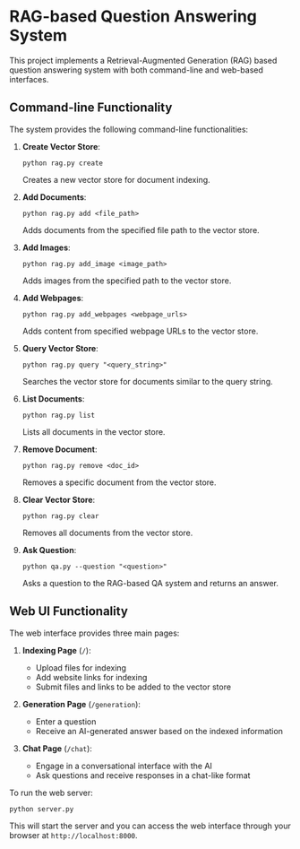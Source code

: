 # RAG-based Question Answering System

This project implements a Retrieval-Augmented Generation (RAG) based question answering system with both command-line and web-based interfaces.

## Command-line Functionality

The system provides the following command-line functionalities:

1. **Create Vector Store**: 
   ```
   python rag.py create
   ```
   Creates a new vector store for document indexing.

2. **Add Documents**: 
   ```
   python rag.py add <file_path>
   ```
   Adds documents from the specified file path to the vector store.

3. **Add Images**: 
   ```
   python rag.py add_image <image_path>
   ```
   Adds images from the specified path to the vector store.

4. **Add Webpages**: 
   ```
   python rag.py add_webpages <webpage_urls>
   ```
   Adds content from specified webpage URLs to the vector store.

5. **Query Vector Store**: 
   ```
   python rag.py query "<query_string>"
   ```
   Searches the vector store for documents similar to the query string.

6. **List Documents**: 
   ```
   python rag.py list
   ```
   Lists all documents in the vector store.

7. **Remove Document**: 
   ```
   python rag.py remove <doc_id>
   ```
   Removes a specific document from the vector store.

8. **Clear Vector Store**: 
   ```
   python rag.py clear
   ```
   Removes all documents from the vector store.

9. **Ask Question**: 
   ```
   python qa.py --question "<question>"
   ```
   Asks a question to the RAG-based QA system and returns an answer.

## Web UI Functionality

The web interface provides three main pages:

1. **Indexing Page** (`/`):
   - Upload files for indexing
   - Add website links for indexing
   - Submit files and links to be added to the vector store

2. **Generation Page** (`/generation`):
   - Enter a question
   - Receive an AI-generated answer based on the indexed information

3. **Chat Page** (`/chat`):
   - Engage in a conversational interface with the AI
   - Ask questions and receive responses in a chat-like format

To run the web server:
```
python server.py
```

This will start the server and you can access the web interface through your browser at `http://localhost:8000`. 
